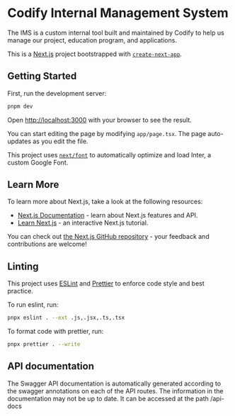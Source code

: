 # Codify Internal Management System

The IMS is a custom internal tool built and maintained by Codify to help us manage our project, education program, and applications.

This is a [Next.js](https://nextjs.org/) project bootstrapped with [`create-next-app`](https://github.com/vercel/next.js/tree/canary/packages/create-next-app).

## Getting Started

First, run the development server:

```bash
pnpm dev
```

Open [http://localhost:3000](http://localhost:3000) with your browser to see the result.

You can start editing the page by modifying `app/page.tsx`. The page auto-updates as you edit the file.

This project uses [`next/font`](https://nextjs.org/docs/basic-features/font-optimization) to automatically optimize and load Inter, a custom Google Font.

## Learn More

To learn more about Next.js, take a look at the following resources:

- [Next.js Documentation](https://nextjs.org/docs) - learn about Next.js features and API.
- [Learn Next.js](https://nextjs.org/learn) - an interactive Next.js tutorial.

You can check out [the Next.js GitHub repository](https://github.com/vercel/next.js/) - your feedback and contributions are welcome!

## Linting

This project uses [ESLint](https://eslint.org/) and [Prettier](https://prettier.io/) to enforce code style and best practice.

To run eslint, run:

```bash
pnpx eslint . --ext .js,.jsx,.ts,.tsx
```

To format code with prettier, run:

```bash
pnpx prettier . --write
```

## API documentation

The Swagger API documentation is automatically generated according to the swagger annotations on each of the API routes. The information in the documentation may not be up to date. It can be accessed at the path /api-docs

